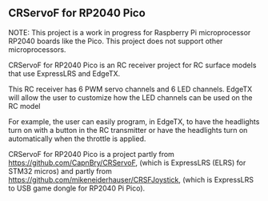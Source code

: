 ## CRServoF for RP2040 Pico

NOTE: This project is a work in progress for Raspberry Pi microprocessor RP2040 boards like the Pico. This project does not support other microprocessors.

CRServoF for RP2040 Pico is an RC receiver project for RC surface models that use ExpressLRS and EdgeTX.

This RC receiver has 6 PWM servo channels and 6 LED channels. EdgeTX will allow the user to customize how the LED channels can be used on the RC model

For example, the user can easily program, in EdgeTX, to have the headlights turn on with a button in the RC transmitter or have the headlights turn on automatically when the throttle is applied.

CRServoF for RP2040 Pico is a project partly from https://github.com/CapnBry/CRServoF, (which is ExpressLRS (ELRS) for STM32 micros) and partly from https://github.com/mikeneiderhauser/CRSFJoystick, (which is ExpressLRS to USB game dongle for RP2040 Pi Pico).



